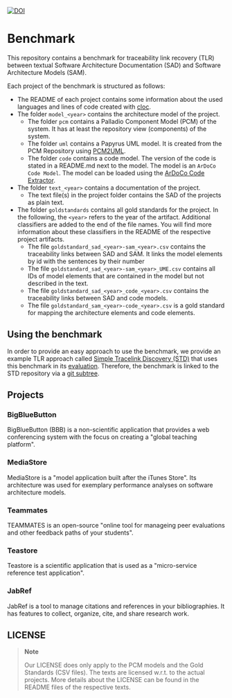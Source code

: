 [![DOI](https://zenodo.org/badge/DOI/10.5281/zenodo.6966831.svg)](https://doi.org/10.5281/zenodo.6966831)

# Benchmark
This repository contains a benchmark for traceability link recovery (TLR) between textual Software Architecture Documentation (SAD) and Software Architecture Models (SAM).

Each project of the benchmark is structured as follows:

* The README of each project contains some information about the used languages and lines of code created with [cloc](https://github.com/AlDanial/cloc).
* The folder `model_<year>` contains the architecture model of the project. 
	* The folder `pcm` contains a Palladio Component Model (PCM) of the system. It has at least the repository view (components) of the system.
	* The folder `uml` contains a Papyrus UML model. It is created from the PCM Repository using [PCM2UML](https://github.com/InFormALin/PCM2UML).
	* The folder `code` contains a code model. The version of the code is stated in a README.md next to the model. The model is an `ArDoCo Code Model`. The model can be loaded using the [ArDoCo Code Extractor](https://github.com/ArDoCo/Core/blob/main/stages/model-provider/src/main/java/edu/kit/kastel/mcse/ardoco/core/models/connectors/generators/code/CodeExtractor.java#L47).
* The folder `text_<year>` contains a documentation of the project.
	* The text file(s) in the project folder contains the SAD of the projects as plain text.
* The folder `goldstandards` contains all gold standards for the project. In the following, the `<year>` refers to the year of the artifact. Additional classifiers are added to the end of the file names. You will find more information about these classifiers in the README of the respective project artifacts.
	* The file `goldstandard_sad_<year>-sam_<year>.csv` contains the traceability links between SAD and SAM. It links the model elements by id with the sentences by their number 
	* The file `goldstandard_sad_<year>-sam_<year>_UME.csv` contains all IDs of model elements that are contained in the model but not described in the text.
	* The file `goldstandard_sad_<year>_code_<year>.csv` contains the traceability links between SAD and code models.
	* The file `goldstandard_sam_<year>-code_<year>.csv` is a gold standard for mapping the architecture elements and code elements.
	


## Using the benchmark
In order to provide an easy approach to use the benchmark, we provide an example TLR approach called [Simple Tracelink Discovery (STD)](https://github.com/ArDoCo/SimpleTracelinkDiscovery/) that uses this benchmark in its [evaluation](https://github.com/ArDoCo/SimpleTracelinkDiscovery/tree/main/src/test/java/io/github/ardoco/simpletracelinkdiscovery/eval).
Therefore, the benchmark is linked to the STD repository via a [git subtree](https://github.com/ArDoCo/SimpleTracelinkDiscovery/tree/main/src/test/resources/benchmark).

## Projects

### BigBlueButton
BigBlueButton (BBB) is a non-scientific application that provides a web conferencing system with the focus on creating a "global teaching platform".

### MediaStore
MediaStore is a "model application built after the iTunes Store".
Its architecture was used for exemplary performance analyses on software architecture models.

### Teammates
TEAMMATES is an open-source "online tool for manageing peer evaluations and other feedback paths of your students".

### Teastore
Teastore is a scientific application that is used as a "micro-service reference test application".

### JabRef
JabRef is a tool to manage citations and references in your bibliographies. It has features to collect, organize, cite, and share research work.


## LICENSE
> **Note**
>
> Our LICENSE does only apply to the PCM models and the Gold Standards (CSV files). The texts are licensed w.r.t. to the actual projects.
> More details about the LICENSE can be found in the README files of the respective texts.
